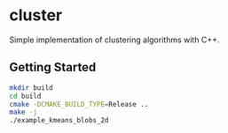 # cluster

Simple implementation of clustering algorithms with C++.

## Getting Started

```bash
mkdir build
cd build
cmake -DCMAKE_BUILD_TYPE=Release ..
make -j
./example_kmeans_blobs_2d
```